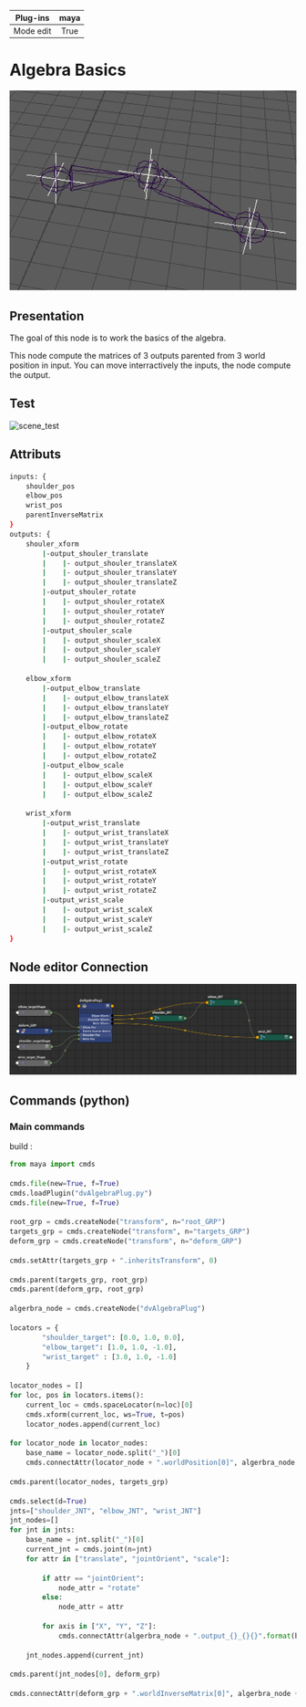 | Plug-ins | maya |
|:--------:|:--------:|
|Mode edit|True|

# Algebra Basics
![scene|medium](./docs/images/scene.png)


## Presentation
The goal of this node is to work the basics of the algebra.

This node compute the matrices of 3 outputs parented from 3 world position in input.
You can move interractively the inputs, the node compute the output. 

## Test
![scene_test](./docs/images/scene_test.gif)


## Attributs

```bash
inputs: {
    shoulder_pos
    elbow_pos
    wrist_pos
    parentInverseMatrix
}
outputs: {
    shouler_xform
        |-output_shouler_translate
        |    |- output_shouler_translateX  
        |    |- output_shouler_translateY  
        |    |- output_shouler_translateZ  
        |-output_shouler_rotate
        |    |- output_shouler_rotateX  
        |    |- output_shouler_rotateY  
        |    |- output_shouler_rotateZ  
        |-output_shouler_scale
        |    |- output_shouler_scaleX  
        |    |- output_shouler_scaleY  
        |    |- output_shouler_scaleZ

    elbow_xform
        |-output_elbow_translate
        |    |- output_elbow_translateX  
        |    |- output_elbow_translateY  
        |    |- output_elbow_translateZ  
        |-output_elbow_rotate
        |    |- output_elbow_rotateX  
        |    |- output_elbow_rotateY  
        |    |- output_elbow_rotateZ  
        |-output_elbow_scale
        |    |- output_elbow_scaleX  
        |    |- output_elbow_scaleY  
        |    |- output_elbow_scaleZ

    wrist_xform
        |-output_wrist_translate
        |    |- output_wrist_translateX  
        |    |- output_wrist_translateY  
        |    |- output_wrist_translateZ  
        |-output_wrist_rotate
        |    |- output_wrist_rotateX  
        |    |- output_wrist_rotateY  
        |    |- output_wrist_rotateZ  
        |-output_wrist_scale
        |    |- output_wrist_scaleX  
        |    |- output_wrist_scaleY  
        |    |- output_wrist_scaleZ
}
```

## Node editor Connection
![scene_node](./docs/images/scene_node.png "scene_node")


## Commands (python)

### Main commands

build :

```Python
from maya import cmds

cmds.file(new=True, f=True)
cmds.loadPlugin("dvAlgebraPlug.py")
cmds.file(new=True, f=True)

root_grp = cmds.createNode("transform", n="root_GRP")
targets_grp = cmds.createNode("transform", n="targets_GRP")
deform_grp = cmds.createNode("transform", n="deform_GRP")

cmds.setAttr(targets_grp + ".inheritsTransform", 0)

cmds.parent(targets_grp, root_grp)
cmds.parent(deform_grp, root_grp)

algerbra_node = cmds.createNode("dvAlgebraPlug")

locators = {
        "shoulder_target": [0.0, 1.0, 0.0],
        "elbow_target": [1.0, 1.0, -1.0],
        "wrist_target" : [3.0, 1.0, -1.0]
    }

locator_nodes = []
for loc, pos in locators.items():
    current_loc = cmds.spaceLocator(n=loc)[0]
    cmds.xform(current_loc, ws=True, t=pos)
    locator_nodes.append(current_loc)

for locator_node in locator_nodes:
    base_name = locator_node.split("_")[0]
    cmds.connectAttr(locator_node + ".worldPosition[0]", algerbra_node + "." + base_name + "_pos")

cmds.parent(locator_nodes, targets_grp)

cmds.select(d=True)
jnts=["shoulder_JNT", "elbow_JNT", "wrist_JNT"]
jnt_nodes=[]
for jnt in jnts:
    base_name = jnt.split("_")[0]
    current_jnt = cmds.joint(n=jnt)
    for attr in ["translate", "jointOrient", "scale"]:
        
        if attr == "jointOrient":
            node_attr = "rotate"
        else:
            node_attr = attr
            
        for axis in ["X", "Y", "Z"]:
            cmds.connectAttr(algerbra_node + ".output_{}_{}{}".format(base_name, node_attr, axis), current_jnt + ".{}{}".format(attr, axis))

    jnt_nodes.append(current_jnt)
    
cmds.parent(jnt_nodes[0], deform_grp)

cmds.connectAttr(deform_grp + ".worldInverseMatrix[0]", algerbra_node + ".parentInverseMatrix", f=True)

```